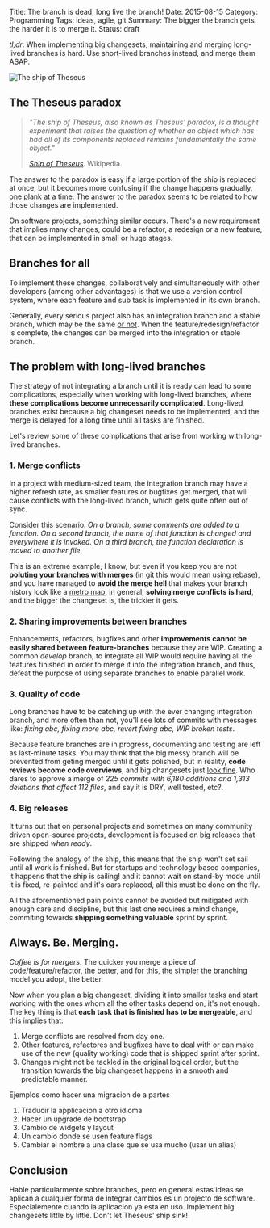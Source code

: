 Title: The branch is dead, long live the branch!
Date: 2015-08-15
Category: Programming
Tags: ideas, agile, git
Summary: The bigger the branch gets, the harder it is to merge it.
Status: draft

*tl;dr*: When implementing big changesets, maintaining and merging long-lived
branches is hard. Use short-lived branches instead, and merge them ASAP.

![The ship of Theseus](/images/Ship.jpg)


## The Theseus paradox

> *"The ship of Theseus, also known as Theseus' paradox, is a thought experiment
> that raises the question of whether an object which has had all of its 
> components replaced remains fundamentally the same object."*
>
> <cite>[Ship of Theseus][1]</cite>. Wikipedia.

The answer to the paradox is easy if a large portion of the ship is replaced at
once, but it becomes more confusing if the change happens gradually, one plank
at a time. The answer to the paradox seems to be related to how those changes
are implemented.

On software projects, something similar occurs. There's a new requirement that
implies many changes, could be a refactor, a redesign or a new feature, that
can be implemented in small or huge stages.


## Branches for all

To implement these changes, collaboratively and simultaneously with other
developers (among other advantages) is that we use a version control system,
where each feature and sub task is implemented in its own branch.

Generally, every serious project also has an integration branch and a stable
branch, which may be the same [or not][4]. When the feature/redesign/refactor is
complete, the changes can be merged into the integration or stable branch.


## The problem with long-lived branches

The strategy of not integrating a branch until it is ready can lead to some
complications, especially when working with long-lived branches, where **these
complications become unnecessarily complicated**. Long-lived branches exist
because a big changeset needs to be implemented, and the merge is delayed for a
long time until all tasks are finished.

Let's review some of these complications that arise from working with
long-lived branches.


### 1. Merge conflicts

In a project with medium-sized team, the integration branch may have a higher
refresh rate, as smaller features or bugfixes get merged, that will cause
conflicts with the long-lived branch, which gets quite often out of sync.

Consider this scenario: *On a branch, some comments are added to a function.
On a second branch, the name of that function is changed and everywhere it is
invoked. On a third branch, the function declaration is moved to another file.*

This is an extreme example, I know, but even if you keep you are not **poluting
your branches with merges** (in git this would mean [using rebase][5]), and you
have managed to **avoid the merge hell** that makes your branch history look
like a [metro map][3], in general, **solving merge conflicts is hard**, and the
bigger the changeset is, the trickier it gets.


### 2. Sharing improvements between branches

Enhancements, refactors, bugfixes and other **improvements cannot be easily
shared between feature-branches** because they are WIP. Creating a common
*develop* branch, to integrate all WIP would require having all the features
finished in order to merge it into the integration branch, and thus, defeat the
purpose of using separate branches to enable parallel work.


### 3. Quality of code

Long branches have to be catching up with the ever changing integration branch,
and more often than not, you'll see lots of commits with messages like: *fixing
abc, fixing more abc, revert fixing abc, WIP broken tests*.

Because feature branches are in progress, documenting and testing are left as
last-minute tasks. You may think that the big messy branch will be prevented
from geting merged until it gets polished, but in reality, **code reviews
become code overviews**, and big changesets just [look fine][2]. Who dares to
approve a merge of *225 commits with 6,180 additions and 1,313 deletions that
affect 112 files*, and say it is DRY, well tested, etc?.


### 4. Big releases

It turns out that on personal projects and sometimes on many community driven
open-source projects, development is focused on big releases that are shipped
*when ready*. 

Following the analogy of the ship, this means that the ship won't set sail
until all work is finished. But for startups and technology based companies, it
happens that the ship is sailing! and it cannot wait on stand-by mode until it
is fixed, re-painted and it's oars replaced, all this must be done on the fly.

All the aforementioned pain points cannot be avoided but mitigated with enough
care and discipline, but this last one requires a mind change, commiting towards
**shipping something valuable** sprint by sprint.


## Always. Be. Merging. 

*Coffee is for mergers*. The quicker you merge a piece of code/feature/refactor, the better,
and for this, [the simpler][6] the branching model you adopt, the better.

Now when you plan a big changeset, dividing it into smaller tasks and start
working with the ones whom all the other tasks depend on, it's not enough. The key thing is that
**each task that is finished has to be mergeable**, and this implies that: 

1. Merge conflicts are resolved from day one.
2. Other features, refactores and bugfixes have to deal with or can make use of the new (quality working) code that is shipped sprint after sprint.
3. Changes might not be tackled in the original logical order, but the transition towards the big changeset happens in a smooth and predictable manner.


Ejemplos como hacer una migracion de a partes

1. Traducir la applicacion a otro idioma
2. Hacer un upgrade de bootstrap
3. Cambio de widgets y layout
4. Un cambio donde se usen feature flags
5. Cambiar el nombre a una clase que se usa mucho (usar un alias) 


## Conclusion

Hable particularmente sobre branches, pero en general estas ideas se aplican a cualquier 
forma de integrar cambios es un projecto de software. Especialemente cuando la aplicacion ya esta en uso.
Implement big changesets little by little. Don't let Theseus' ship sink!


[1]: https://en.wikipedia.org/wiki/Ship_of_Theseus "Ship of Theseus"
[2]: https://twitter.com/iamdevloper/status/397664295875805184 "Code reviews"
[3]: http://www.tugberkugurlu.com/archive/resistance-against-london-tube-map-commit-history-a-k-a--git-merge-hell "Merge Hell"
[4]: http://nvie.com/posts/a-successful-git-branching-model/ "Git Flow"
[5]: https://www.atlassian.com/git/tutorials/merging-vs-rebasing/workflow-walkthrough "Merging vs Rebasing"
[6]: http://scottchacon.com/2011/08/31/github-flow.html "Github Flow"
